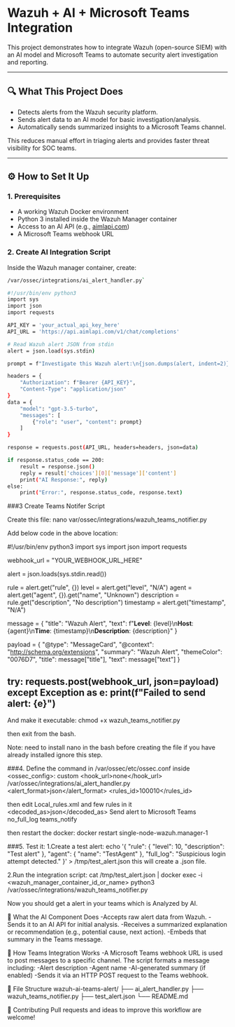 # Wazuh + AI + Microsoft Teams Integration

This project demonstrates how to integrate Wazuh (open-source SIEM) with an AI model and Microsoft Teams to automate security alert investigation and reporting.

---

## 🔍 What This Project Does

- Detects alerts from the Wazuh security platform.
- Sends alert data to an AI model for basic investigation/analysis.
- Automatically sends summarized insights to a Microsoft Teams channel.

This reduces manual effort in triaging alerts and provides faster threat visibility for SOC teams.

---

## ⚙️ How to Set It Up

### 1. Prerequisites

- A working Wazuh Docker environment
- Python 3 installed inside the Wazuh Manager container
- Access to an AI API (e.g., [aimlapi.com](https://aimlapi.com/))
- A Microsoft Teams webhook URL

### 2. Create AI Integration Script

Inside the Wazuh manager container, create:

```bash
/var/ossec/integrations/ai_alert_handler.py`  

#!/usr/bin/env python3
import sys
import json
import requests

API_KEY = 'your_actual_api_key_here'
API_URL = 'https://api.aimlapi.com/v1/chat/completions'

# Read Wazuh alert JSON from stdin
alert = json.load(sys.stdin)

prompt = f"Investigate this Wazuh alert:\n{json.dumps(alert, indent=2)}"

headers = {
    "Authorization": f"Bearer {API_KEY}",
    "Content-Type": "application/json"
}
data = {
    "model": "gpt-3.5-turbo",
    "messages": [
        {"role": "user", "content": prompt}
    ]
}

response = requests.post(API_URL, headers=headers, json=data)

if response.status_code == 200:
    result = response.json()
    reply = result['choices'][0]['message']['content']
    print("AI Response:", reply)
else:
    print("Error:", response.status_code, response.text)
```
###3 Create Teams Notifer Script

Create this file:
nano var/ossec/integrations/wazuh_teams_notifier.py

Add below code in the above location:

#!/usr/bin/env python3
import sys
import json
import requests

webhook_url = "YOUR_WEBHOOK_URL_HERE"

alert = json.loads(sys.stdin.read())

rule = alert.get("rule", {})
level = alert.get("level", "N/A")
agent = alert.get("agent", {}).get("name", "Unknown")
description = rule.get("description", "No description")
timestamp = alert.get("timestamp", "N/A")

message = {
    "title": "Wazuh Alert",
    "text": f"**Level**: {level}\n**Host**: {agent}\n**Time**: {timestamp}\n**Description**: {description}"
}

payload = {
    "@type": "MessageCard",
    "@context": "http://schema.org/extensions",
    "summary": "Wazuh Alert",
    "themeColor": "0076D7",
    "title": message["title"],
    "text": message["text"]
}

try:
    requests.post(webhook_url, json=payload)
except Exception as e:
    print(f"Failed to send alert: {e}")
-----------

And make it executable:
chmod +x wazuh_teams_notifier.py

then exit from the bash.

Note: need to install nano in the bash before creating the file if you have already installed ignore this step.


###4. Define the command in /var/ossec/etc/ossec.conf inside <ossec_config>:
<integration>
  <name>custom</name>
  <hook_url>none</hook_url>
  <command>/var/ossec/integrations/ai_alert_handler.py</command>
  <alert_format>json</alert_format>
  <rules_id>100010</rules_id>
</integration>

then edit Local_rules.xml and few rules in it 
<group name="teams-alerts">
  <rule id="100001" level="10">
    <decoded_as>json</decoded_as>
    <description>Send alert to Microsoft Teams</description>
    <options>no_full_log</options>
    <command>teams_notify</command>
  </rule>
</group>

then restart the docker:
docker restart single-node-wazuh.manager-1

###5. Test it:
1.Create a test alert:
echo '{ "rule": { "level": 10, "description": "Test alert" }, "agent": { "name": "TestAgent" }, "full_log": "Suspicious login attempt detected." }' > /tmp/test_alert.json
this will create a .json file.

2.Run the integration script:
cat /tmp/test_alert.json | docker exec -i <wazuh_manager_container_id_or_name> python3 /var/ossec/integrations/wazuh_teams_notifier.py

Now you should get a alert in your teams which is Analyzed by AI.

🧠 What the AI Component Does
-Accepts raw alert data from Wazuh.
-Sends it to an AI API for initial analysis.
-Receives a summarized explanation or recommendation (e.g., potential cause, next action).
-Embeds that summary in the Teams message.

💬 How Teams Integration Works
-A Microsoft Teams webhook URL is used to post messages to a specific channel.
The script formats a message including:
-Alert description
-Agent name
-AI-generated summary (if enabled)
-Sends it via an HTTP POST request to the Teams webhook.

📁 File Structure
wazuh-ai-teams-alert/
├── ai_alert_handler.py
├── wazuh_teams_notifier.py
├── test_alert.json
└── README.md

🙌 Contributing
Pull requests and ideas to improve this workflow are welcome!




